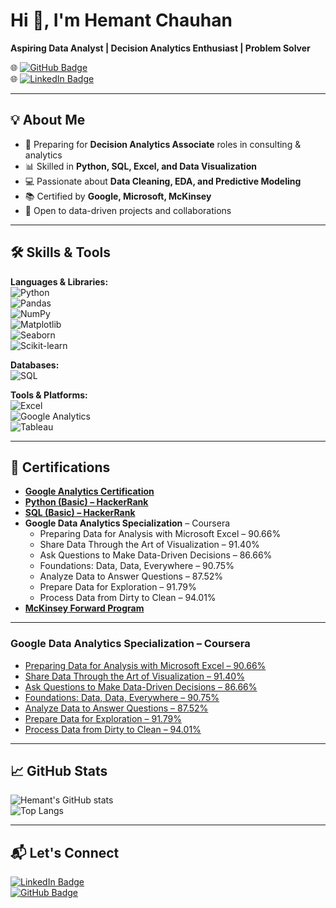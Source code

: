 # Hi 👋, I'm Hemant Chauhan  
**Aspiring Data Analyst | Decision Analytics Enthusiast | Problem Solver**  

🌐 [![GitHub Badge](https://img.shields.io/badge/-GitHub-181717?style=flat&logo=github&logoColor=white)](https://github.com/heman7chauhan)  
🌐 [![LinkedIn Badge](https://img.shields.io/badge/-LinkedIn-0A66C2?style=flat&logo=linkedin&logoColor=white)](https://www.linkedin.com/in/hemant7chauhan/)  

---

## 💡 About Me  
- 🎯 Preparing for **Decision Analytics Associate** roles in consulting & analytics  
- 📊 Skilled in **Python, SQL, Excel, and Data Visualization**  
- 💻 Passionate about **Data Cleaning, EDA, and Predictive Modeling**  
- 📚 Certified by **Google, Microsoft, McKinsey**  
- 🚀 Open to data-driven projects and collaborations  

---

## 🛠️ Skills & Tools  

**Languages & Libraries:**  
![Python](https://img.shields.io/badge/Python-3776AB?style=flat&logo=python&logoColor=white)  
![Pandas](https://img.shields.io/badge/Pandas-150458?style=flat&logo=pandas&logoColor=white)  
![NumPy](https://img.shields.io/badge/NumPy-013243?style=flat&logo=numpy&logoColor=white)  
![Matplotlib](https://img.shields.io/badge/Matplotlib-11557c?style=flat&logo=plotly&logoColor=white)  
![Seaborn](https://img.shields.io/badge/Seaborn-4C78A8?style=flat&logo=python&logoColor=white)  
![Scikit-learn](https://img.shields.io/badge/Scikit--learn-F7931E?style=flat&logo=scikitlearn&logoColor=white)  

**Databases:**  
![SQL](https://img.shields.io/badge/SQL-336791?style=flat&logo=postgresql&logoColor=white)  

**Tools & Platforms:**  
![Excel](https://img.shields.io/badge/Microsoft_Excel-217346?style=flat&logo=microsoft-excel&logoColor=white)  
![Google Analytics](https://img.shields.io/badge/Google_Analytics-E37400?style=flat&logo=google-analytics&logoColor=white)  
![Tableau](https://img.shields.io/badge/Tableau-E97627?style=flat&logo=tableau&logoColor=white)  

---

## 📜 Certifications  
- **[Google Analytics Certification](https://skillshop.credential.net/7dae42d5-a3d0-493c-a642-082ecaadb971#acc.Cl1wY5kj)**  
- **[Python (Basic) – HackerRank](https://www.hackerrank.com/certificates/c69b4d410d31)**  
- **[SQL (Basic) – HackerRank](https://www.hackerrank.com/certificates/024d6c07a41a)**  
- **Google Data Analytics Specialization** – Coursera  
  - Preparing Data for Analysis with Microsoft Excel – 90.66%  
  - Share Data Through the Art of Visualization – 91.40%  
  - Ask Questions to Make Data-Driven Decisions – 86.66%  
  - Foundations: Data, Data, Everywhere – 90.75%  
  - Analyze Data to Answer Questions – 87.52%  
  - Prepare Data for Exploration – 91.79%  
  - Process Data from Dirty to Clean – 94.01%  
- **[McKinsey Forward Program](https://academy.mckinseyaccelerate.com/learn/learning-plans/2897/mckinseyorg-forward-program)**  

---

### Google Data Analytics Specialization – Coursera
- [Preparing Data for Analysis with Microsoft Excel – 90.66%](https://www.coursera.org/account/accomplishments/records/B9F6YEV5RKSD)  
- [Share Data Through the Art of Visualization – 91.40%](https://www.coursera.org/account/accomplishments/records/JUDSO0WVE7OP)  
- [Ask Questions to Make Data-Driven Decisions – 86.66%](https://www.coursera.org/account/accomplishments/records/4DO03OINSH7F)  
- [Foundations: Data, Data, Everywhere – 90.75%](https://www.coursera.org/account/accomplishments/records/QVUJUO24L42T)  
- [Analyze Data to Answer Questions – 87.52%](https://www.coursera.org/account/accomplishments/records/WH9UH8SSM6DY)  
- [Prepare Data for Exploration – 91.79%](https://www.coursera.org/account/accomplishments/records/W19VZP8HYTUF)  
- [Process Data from Dirty to Clean – 94.01%](https://www.coursera.org/account/accomplishments/records/M6SAOU4U42OO)  


---

## 📈 GitHub Stats  

![Hemant's GitHub stats](https://github-readme-stats.vercel.app/api?username=heman7chauhan&show_icons=true&theme=tokyonight)  
![Top Langs](https://github-readme-stats.vercel.app/api/top-langs/?username=heman7chauhan&layout=compact&theme=tokyonight)  

---

## 📬 Let's Connect  
[![LinkedIn Badge](https://img.shields.io/badge/-Hemant_Chauhan-0A66C2?style=flat&logo=linkedin&logoColor=white)](https://www.linkedin.com/in/hemant7chauhan/)  
[![GitHub Badge](https://img.shields.io/badge/-heman7chauhan-181717?style=flat&logo=github&logoColor=white)](https://github.com/heman7chauhan)  
